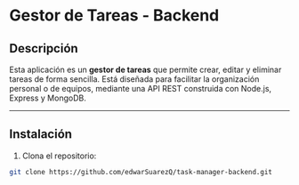 # Gestor de Tareas - Backend

## Descripción

Esta aplicación es un **gestor de tareas** que permite crear, editar y eliminar tareas de forma sencilla. Está diseñada para facilitar la organización personal o de equipos, mediante una API REST construida con Node.js, Express y MongoDB.

---

## Instalación

1. Clona el repositorio:

```bash
git clone https://github.com/edwarSuarezQ/task-manager-backend.git

```
